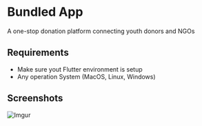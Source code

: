 # Bundled App

A one-stop donation platform connecting youth donors and NGOs

## Requirements

- Make sure yout Flutter environment is setup
- Any operation System (MacOS, Linux, Windows)

## Screenshots
![Imgur](https://imgur.com/DxrvafS)
